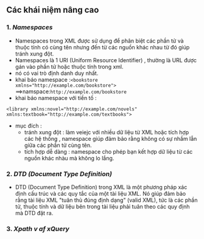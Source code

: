 ## Các khái niệm nâng cao

### 1. ***Namespaces***
- Namespaces trong XML được sử dụng để phân biệt các phần tử và thuộc tính có cùng tên nhưng đến từ các nguồn khác nhau từ đó giúp tránh xung đột.
- Namespaces là 1 URI (Uniform Resource Identifier) , thường là URL được gán vào phần tử hoặc thuộc tính trong xml.
- nó có vai trò định danh duy nhất.
- khai báo namespace :```<bookstore xmlns="http://example.com/bookstore">```   ==>namspace:`http://example.com/bookstore`
- khai báo namespace với tiền tố :
  
````<library xmlns:novel="http://example.com/novels" xmlns:textbook="http://example.com/textbooks">````
- mục đích :
  +  tránh xung đột : làm veiejc với nhiều dữ liệu từ XML hoặc tích hợp các hệ thống , namespace giúp đảm bảo rằng không có sự nhầm lẫn giữa các phần tử cùng tên.
  +  tích hợp dễ dàng : namespace cho phép bạn kết hợp dữ liệu từ các nguồn khác nhàu mà không lo lắng.
### 2. ***DTD (Document Type Definition)***
- DTD (Document Type Definition) trong XML là một phương pháp xác định cấu trúc và các quy tắc của một tài liệu XML. Nó giúp đảm bảo rằng tài liệu XML "tuân thủ đúng định dạng" (valid XML), tức là các phần tử, thuộc tính và dữ liệu bên trong tài liệu phải tuân theo các quy định mà DTD đặt ra.

### 3. ***Xpath v af xQuery***




